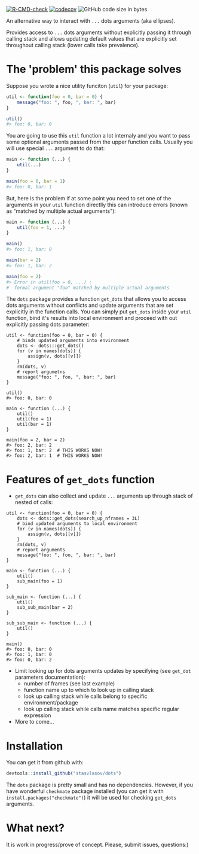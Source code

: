 [![R-CMD-check](https://github.com/stasvlasov/get_dots/workflows/R-CMD-check/badge.svg)](https://github.com/stasvlasov/get_dots/actions)
[![codecov](https://codecov.io/gh/stasvlasov/dots/branch/master/graph/badge.svg?token=ACDBEL2JY5)](https://codecov.io/gh/stasvlasov/dots)
![GitHub code size in bytes](https://img.shields.io/github/languages/code-size/stasvlasov/dots)

An alternative way to interact with `...` dots arguments (aka ellipses).

Provides access to `...` dots arguments without explicitly passing it through calling stack and allows updating default values that are explicitly set throughout calling stack (lower calls take prevalence).

# The \'problem\' this package solves

Suppose you wrote a nice utility funciton (`util`) for your package:

``` {.r org-language="R"}
util <- function(foo = 0, bar = 0) {
    message("foo: ", foo, ", bar: ", bar)
}

util()
#> foo: 0, bar: 0
```

You are going to use this `util` function a lot internaly and you want
to pass some optional arguments passed from the upper function calls.
Usually you will use special `...` argument to do that:

``` {.r org-language="R"}
main <- function (...) {
    util(...)
}

main(foo = 0, bar = 1)
#> foo: 0, bar: 1
```

But, here is the problem if at some point you need to set one of the
arguments in your `util` function directlly this can introduce errors
(known as \"matched by multiple actual arguments\"):

``` {.r org-language="R"}
main <- function (...) {
    util(foo = 1, ...)
}

main()
#> foo: 1, bar: 0

main(bar = 2)
#> foo: 1, bar: 2

main(foo = 2)
#> Error in util(foo = 0, ...) :
#  formal argument "foo" matched by multiple actual arguments
```

The `dots` package provides a function `get_dots` that allows you to
access dots arguments without conflicts and update arguments that are
set explicitly in the function calls. You can simply put `get_dots`
inside your `util` function, bind it\'s results into local environment
and proceed with out explicitly passing dots parameter:

``` {#example-basic .r org-language="R"}
util <- function(foo = 0, bar = 0) {
    # binds updated arguments into environment
    dots <- dots:::get_dots()
    for (v in names(dots)) {
        assign(v, dots[[v]])
    }
    rm(dots, v)
    # report argumetns
    message("foo: ", foo, ", bar: ", bar)
}

util()
#> foo: 0, bar: 0

main <- function (...) {
    util()
    util(foo = 1) 
    util(bar = 1)
}

main(foo = 2, bar = 2)
#> foo: 2, bar: 2
#> foo: 1, bar: 2  # THIS WORKS NOW!
#> foo: 2, bar: 1  # THIS WORKS NOW!
```

# Features of `get_dots` function

-   `get_dots` can also collect and update `...` arguments up through
    stack of nested of calls:

``` {#example-nesting .r org-language="R"}
util <- function(foo = 0, bar = 0) {
    dots <- dots::get_dots(search_up_nframes = 3L)
    # bind updated arguments to local environment
    for (v in names(dots)) {
        assign(v, dots[[v]])
    }
    rm(dots, v)
    # report arguments
    message("foo: ", foo, ", bar: ", bar)
}

main <- function (...) {
    util()
    sub_main(foo = 1)
}

sub_main <- function (...) {
    util()
    sub_sub_main(bar = 2)
}

sub_sub_main <- function (...) {
    util()
}

main()
#> foo: 0, bar: 0
#> foo: 1, bar: 0
#> foo: 0, bar: 2
```

-   Limit looking up for dots arguments updates by specifying (see
    `get_dot` parameters documentation):
    -   number of frames (see last example)
    -   function name up to which to look up in calling stack
    -   look up calling stack while calls belong to specific
        environment/package
    -   look up calling stack while calls name matches specific regular
        expression
-   More to come...

# Installation

You can get it from github with:

``` {.r org-language="R"}
devtools::install_github("stasvlasov/dots")
```

The `dots` package is pretty small and has no dependencies. However, if
you have wonderful `checkmate` package installed (you can get it with
`install.packages("checkmate")`) it will be used for checking `get_dots`
arguments.

# What next?

It is work in progress/prove of concept. Please, submit issues,
questions:)
